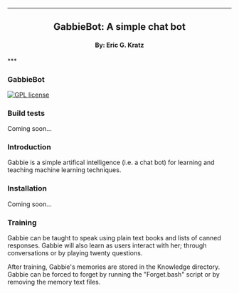 
[//]: # (Mixture of GitHub markdown and HTML. HTML is needed for formatting.)

***
<div align=center> <h2>
GabbieBot: A simple chat bot
</h2> </div>

<div align=center> <h4> By: Eric G. Kratz </h4> </div>
***

### GabbieBot

[![GPL license](https://img.shields.io/badge/license-GPLv3-blue.svg?style=flat)](https://github.com/kratman/ChatBot/blob/master/src/GPL_LICENSE)

### Build tests

Coming soon...

### Introduction

Gabbie is a simple artifical intelligence (i.e. a chat bot) for learning
and teaching machine learning techniques.

### Installation

Coming soon...

### Training

Gabbie can be taught to speak using plain text books and lists of canned
responses. Gabbie will also learn as users interact with her; through
conversations or by playing twenty questions.

After training, Gabbie's memories are stored in the Knowledge directory.
Gabbie can be forced to forget by running the "Forget.bash" script or by
removing the memory text files.
